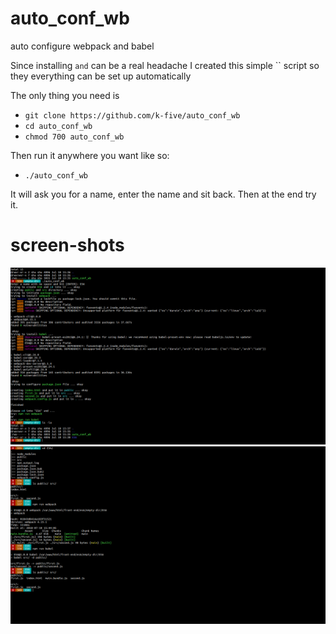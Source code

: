 # auto_conf_wb
auto configure webpack and babel

Since installing `` and `` can be a real headache I created this simple `` script so they everything can be set up automatically

The only thing you need is

 - `git clone https://github.com/k-five/auto_conf_wb`
 - `cd auto_conf_wb`
 - `chmod 700 auto_conf_wb`

Then run it anywhere you want like so:

 - `./auto_conf_wb`

It will ask you for a name, enter the name and sit back. Then at the end try it.

# screen-shots

<img src="auto_conf_wb.1.png" >

<img src="auto_conf_wb.2.png" >
